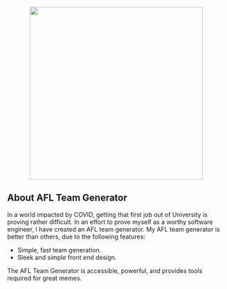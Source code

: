 <p align="center"><a target="_blank"><img src="https://upload.wikimedia.org/wikipedia/en/thumb/e/e4/Australian_Football_League.svg/1200px-Australian_Football_League.svg.png" width="400"></a></p>

## About AFL Team Generator

In a world impacted by COVID, getting that first job out of University is proving rather difficult. In an effort to prove myself as a worthy software engineer, I have created an AFL team generator. My AFL team generator is better than others, due to the following features:

- Simple, fast team generation.
- Sleek and simple front end design.

The AFL Team Generator is accessible, powerful, and provides tools required for great memes.
